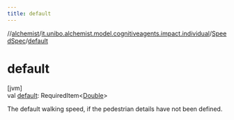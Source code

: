 ```yaml
---
title: default
---
```

//[alchemist](../../../index.html)/[it.unibo.alchemist.model.cognitiveagents.impact.individual](../index.html)/[SpeedSpec](index.html)/[default](default.html)



# default



[jvm]\
val [default](default.html): RequiredItem<[Double](https://kotlinlang.org/api/latest/jvm/stdlib/kotlin/-double/index.html)>



The default walking speed, if the pedestrian details have not been defined.




